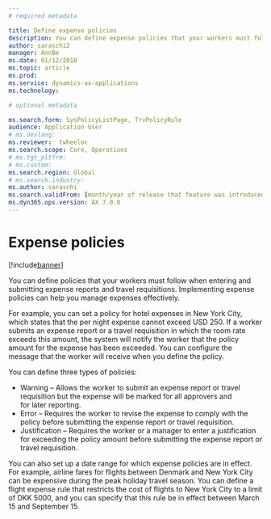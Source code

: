 ```yaml
---
# required metadata

title: Define expense policies
description: You can define expense policies that your workers must follow when entering and submitting expense reports and travel requisitions in Microsoft Dynamics 365 for Finance and Operations, Enterprise edition. 
author: saraschi2
manager: AnnBe
ms.date: 01/12/2018
ms.topic: article
ms.prod: 
ms.service: dynamics-ax-applications
ms.technology: 

# optional metadata

ms.search.form: SysPolicyListPage, TrvPolicyRule 
audience: Application User
# ms.devlang: 
ms.reviewer:  twheeloc
ms.search.scope: Core, Operations
# ms.tgt_pltfrm: 
# ms.custom: 
ms.search.region: Global
# ms.search.industry: 
ms.author: saraschi
ms.search.validFrom: [month/year of release that feature was introduced in, in format yyyy-mm-dd]
ms.dyn365.ops.version: AX 7.0.0
---
```


# Expense policies

[!include[banner](../includes/banner.md)]

You can define policies that your workers must follow when entering and submitting expense reports and travel requisitions. 
Implementing expense policies can help you manage expenses effectively. 

For example, you can set a policy for hotel expenses in New York City, which states that the per night expense cannot exceed USD 250. 
If a worker submits an expense report or a travel requisition in which the room rate exceeds this amount, the system will notify the 
worker that the policy amount for the expense has been exceeded. You can configure the message that the worker will receive when you 
define the policy. 

You can define three types of policies: 

 - Warning – Allows the worker to submit an expense report or travel requisition but the expense will be marked for all approvers and  
 for later reporting. 
 - Error – Requires the worker to revise the expense to comply with the policy before submitting the expense report or travel 
 requisition. 
 - Justification – Requires the worker or a manager to enter a justification for exceeding the policy amount before submitting the
 expense report or travel requisition. 

You can also set up a date range for which expense policies are in effect. For example, airline fares for flights between Denmark 
and New York City can be expensive during the peak holiday travel season. You can define a flight expense rule that restricts the 
cost of flights to New York City to a limit of DKK 5000, and you can specify that this rule be in effect between March 15 and 
September 15. 
